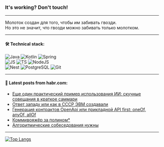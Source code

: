 ### It's working? Don't touch!

---
Молоток создан для того, чтобы им забивать гвозди. <br>
Но это не значит, что гвозди можно забивать только молотком.

---

#### 🛠️ Technical stack:

![Java](https://img.shields.io/badge/Java-informational?logo=Oracle&style=flat&logoColor=white&color=FF4500)
![Kotlin](https://img.shields.io/badge/Kotlin-informational?logo=Kotlin&style=flat&logoColor=white&color=774D97)
![Spring](https://img.shields.io/badge/SpringBoot-informational?logo=SpringBoot&style=flat&logoColor=white&color=6DB33F) <br>
![JS](https://img.shields.io/badge/JS-informational?logo=javaScript&style=flat&logoColor=black&color=F7Df1E)
![TS](https://img.shields.io/badge/TypeScript-informational?logo=typeScript&style=flat&logoColor=black&color=0667A8)
![NodeJS](https://img.shields.io/badge/NodeJS-informational?logo=node.js&style=flat&logoColor=white&color=70A760) <br>
![Nest](https://img.shields.io/badge/NestJS-informational?logo=NestJS&style=flat&logoColor=white&color=E0234E)
![PostgreSQL](https://img.shields.io/badge/PostgreSQL-informational?logo=PostgreSQL&style=flat&logoColor=white&color=DAA520)
![Git](https://img.shields.io/badge/Git-informational?logo=git&style=flat&logoColor=white&color=778899)

___

#### 💬 Latest posts from habr.com:

<!-- BLOG-POST-LIST:START -->
- [Еще один практический пример использования ИИ: скучные совещания в краткое саммари](https://habr.com/ru/articles/774944/?utm_source=habrahabr&utm_medium=rss&utm_campaign=774944)
- [Ответ западу или как в СССР ЭВМ создавали](https://habr.com/ru/articles/774940/?utm_source=habrahabr&utm_medium=rss&utm_campaign=774940)
- [Генерация контрактов OpenApi или прикладной API first: oneOf, anyOf, allOf](https://habr.com/ru/articles/774928/?utm_source=habrahabr&utm_medium=rss&utm_campaign=774928)
- [Коммивояжёр за полином*](https://habr.com/ru/articles/774754/?utm_source=habrahabr&utm_medium=rss&utm_campaign=774754)
- [Алгоритмические собеседования нужны](https://habr.com/ru/articles/774862/?utm_source=habrahabr&utm_medium=rss&utm_campaign=774862)
<!-- BLOG-POST-LIST:END -->

---
[![Top Langs](https://github-readme-stats-git-master-advtsetting-gmailcom.vercel.app/api/top-langs/?username=zloylis&langs_count=10&hide_title=false&title_color=e6edf3&size_weight=0.5&count_weight=0.5&layout=compact&hide_border=true&theme=dracula)](https://github.com/zloylis)

<!-- ![GitHub stats](https://github-readme-stats-git-master-advtsetting-gmailcom.vercel.app/api?username=zloylis&show_icons=true&hide_border=true&theme=dracula&hide_title=true&include_all_commits=true&count_private=true&hide=contribs&hide_rank=true) -->
